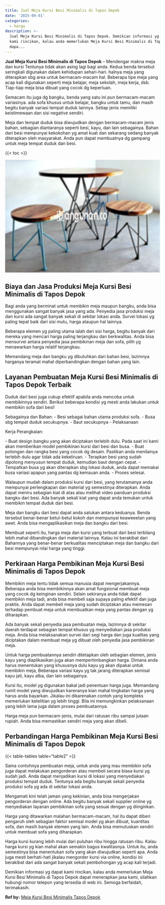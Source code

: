 ```yaml
---
title: Jual Meja Kursi Besi Minimalis di Tapos Depok
date: '2025-09-01'
categories:
  - harga
description: >-
  Jual Meja Kursi Besi Minimalis di Tapos Depok. Demikian informasi yg dapat
  kami rincikan, kalau anda memerlukan Meja Kursi Besi Minimalis di Tapos Depok
  dapa...
---
```


**Jual Meja Kursi Besi Minimalis di Tapos Depok** – Mendengar makna meja dan kursi Tentunya tidak akan asing lagi bagi anda. Kedua benda tersebut seringkali digunakan dalam kehidupan sehari-hari. halnya meja yang diterapkan sbg area untuk bermacam-macam hal. Beberapa tipe meja yang acap kali digunakan seperti meja belajar, meja sekolah, meja kerja, dsb. Tiap-tiap meja bisa dibuat yang cocok dg keperluan.

Semacam itu juga dg bangku, benda yang satu ini pun bermacam-macam variasinya. ada sofa khusus untuk belajar, bangku untuk tamu, dan masih begitu banyak variasi tempat duduk lainnya. Setiap jenis memiliki keistimewaan dan sisi negative sendiri.

Meja dan tempat duduk bisa diwujudkan dengan bermacam-macam jenis bahan, sebagian diantaranya seperti besi, kayu, dan lain sebagainya. Bahan dari besi mempunyai kekokohan yg amat kuat dan sekarang sedang banyak diterapkan oleh masyarakat. Anda pun dapat membuatnya dg gampang untuk meja tempat duduk dan besi.

{{< toc >}}

![Jual Meja Kursi Besi Minimalis di Tapos Depok](/images/jual-meja-besi-murah16.png)

## Biaya dan Jasa Produksi Meja Kursi Besi Minimalis di Tapos Depok

Bagi anda yang berminat untuk membikin meja maupun bangku, anda bisa menggunakan sangat banyak jasa yang ada. Penyedia jasa produksi meja dan kursi ada sangat banyak sekali di sekitar lokasi anda. Survei lokasi yg paling tepat baik dari sisi mutu, harga ataupun hal lainnya.

Beberapa elemen yg paling utama ialah dari sisi harga, begitu banyak dari mereka yang mencari harga paling terjangkau dan berkwalitas. Anda bisa mensurvei antara penyedia jasa pembikinan meja dan sofa, pilih yg menawarkan harga relatif terjangkau.

Memandang meja dan bangku yg dibutuhkan dari bahan besi, lazimnya harganya teramat mahal diperbandingkan dengan bahan yang lain.

## Layanan Pembuatan Meja Kursi Besi Minimalis di Tapos Depok Terbaik

Duduk dari besi juga cukup efektif apabila anda mencoba untuk membikinnya sendiri. Berikut beberapa kondisi yg mesti anda lakukan untuk membikin sofa dari besi!

Sebagainya dan Bahan: - Besi sebagai bahan utama produksi sofa. - Busa sbg tempat duduk secukupnya. - Baut secukupnya - Pelaksanaan

Kerja Perangkaian:

\- Buat design bangku yang akan diciptakan terlebih dulu. Pada saat ini kami akan memberikan model pembikinan kursi dari besi dan busa. - Buat potongan dan rangka besi yang cocok dg desain. Pastikan anda menilainya terlebih dulu agar tidak ada kekeliruan. - Terapkan besi yang sudah dipotong menyusun tempat duduk, kemudian baut dengan cepat. - Tempatkan busa yg akan diterapkan sbg lokasi duduk, anda dapat memakai busa variasi apapun yang pantas dg kemauan anda. - Proses selesai.

Walaupun mudah dalam produksi kursi dari besi, yang terutamanya anda mempunyai perlengkapan dan material yg semestinya diterapkan. Anda dapat meniru sebagian kiat di atas atau melihat video panduan produksi bangku dari besi. Ada banyak sekali kiat yang dapat anda temukan untuk membikin tempat duduk dari besi.

Meja dan bangku dari besi dapat anda satukan antara keduanya. Benda tersebut benar-benar betul-betul kokoh dan mempunyai keaweeetan yang awet. Anda bisa mengaplikasikan meja dan bangku dari besi.

Membuat seperti itu, harga meja dan kursi yang terbuat dari besi terbilang lebih mahal dibandingkan dari material lainnya. Kalau ini berakibat dari Bahannya yang benar-benar berkualitas menciptakan meja dan bangku dari besi mempunyai nilai harga yang tinggi.

## Perkiraan Harga Pembikinan Meja Kursi Besi Minimalis di Tapos Depok

Membikin meja tentu tidak semua manusia dapat mengerjakannya. Beberapa anda bisa membikinnya akan amat fungsional membuat meja yang cocok dg keinginan sendiri. Selain sekiranya anda tidak dapat membikin meja tadi, anda bisa membeli saja supaya paling efektif dan juga praktis. Anda dapat membeli meja yang sudah diciptakan atau memesan terhadap pembuat meja untuk membuatkan meja yang pantas dengan yg diharapkan.

Ada banyak sekali penyedia jasa pembuatan meja, lazimnya di sekitar daerah terdapat sebagian tempat khusus yg menyediakan jasa produksi meja. Anda bisa melaksanakan survei dari segi harga dan juga kualitas yang diciptakan dalam membuat meja yg dibuat oleh penyedia jasa pembikinan meja.

Untuk harga pembuatannya sendiri ditetapkan oleh sebagian elemen, jenis kayu yang diaplikasikan juga akan mempertimbangkan harga. Dimana anda harus menentukan yang khususnya dulu kayu yg akan dipakai untuk membikin meja, Beberapa variasi kayu yg tak jarang diterapkan semisal kayu jati, kayu alba, dan lain sebagainya.

Kursi itu, model yg digunakan bakal jadi penentuan harga juga. Memandang rumit model yang diwujudkan karenanya kian mahal tingkatan harga yang harus anda bayarkan. Jikalau ini dikarenakan contoh yang kompleks memerlukan ketelitian yg lebih tinggi. Bila ini memungkinkan pelaksanaan yang lebih lama juga dalam proses pembuatannya.

Harga meja pun bermacam-jenis, mulai dari ratusan ribu sampai jutaan rupiah. Anda bisa memastikan sendiri meja yang akan dibeli.

## Perbandingan Harga Pembikinan Meja Kursi Besi Minimalis di Tapos Depok

{{< table-tables table="table2" >}}

Sama contohnya pembuatan meja, untuk anda yang mau membikin sofa juga dapat melakukan pengorderan atau membeli secara biasa kursi yg sudah jadi. Anda dapat menjadikan kursi di lokasi yang menyediakan produksi tempat duduk. Tentunya ada begitu banyak sekali penyedia produksi sofa yg ada di sekitar lokasi anda.

Mengamati kini telah jaman yang kekinian, anda bisa mengerjakan pengorderan dengan online. Ada begitu banyak sekali supplier online yg menyediakan layanan pembikinan sofa yang sesuai dengan yg diinginkan.

Harga yang ditawarkan malahan bermacam-macam, hal itu dapat diberi pengaruh oleh sebagian faktor semisal model yg akan dibuat, kuantitas sofa, dan masih banyak elemen yang lain. Anda bisa memutuskan sendiri untuk membuat sofa yang diharapkan.

Harga kursi kurang lebih mulai dari puluhan ribu hingga ratusan ribu. Kalau harga kursi yg kian mahal akan semakin bagus kwalitasnya. Untuk itu, anda semestinya bisa menentukan sofa yang akan diwujudkan seperti apa. Anda juga mesti berhati-hati jikalau mengorder kursi via online, kondisi ini berakibat dari ada sangat banyak sekali pembohongan yg acap kali terjadi.

Demikian informasi yg dapat kami rincikan, kalau anda memerlukan Meja Kursi Besi Minimalis di Tapos Depok dapat menerapkan jasa kami, silahkan hubungi nomor telepon yang tersedia di web ini. Semoga berfaidah, terimakasih.

**Ref by:** [Meja Kursi Besi Minimalis Tapos Depok](https://id.wikipedia.org/wiki/Meja)
